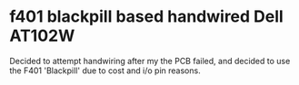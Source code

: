 # f401 blackpill based handwired Dell AT102W

Decided to attempt handwiring after my the PCB failed, and decided to use the F401 'Blackpill' due to cost and i/o pin reasons. 
